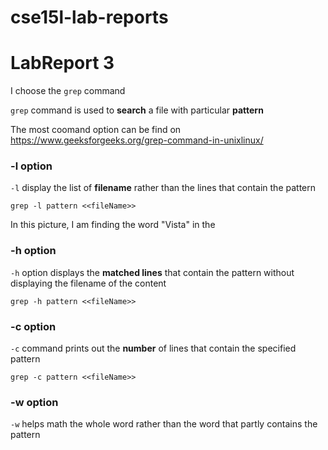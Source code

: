 # cse15l-lab-reports
# LabReport 3

I choose the ``grep`` command

``grep`` command is used to **search** a file with particular **pattern**

The most coomand option can be find on <https://www.geeksforgeeks.org/grep-command-in-unixlinux/>

### -l option

``-l`` display the list of **filename** rather than the lines that contain the pattern

````terminal
grep -l pattern <<fileName>>
````

In this picture, I am finding the word "Vista" in the 

### -h option

``-h`` option displays the **matched lines** that contain the pattern without displaying the filename of the content

````terminal
grep -h pattern <<fileName>>
````



### -c option

``-c`` command prints out the **number** of lines that contain the specified pattern

``````terminal
grep -c pattern <<fileName>>
``````



### -w option

``-w`` helps math the whole word rather than the word that partly contains the pattern
